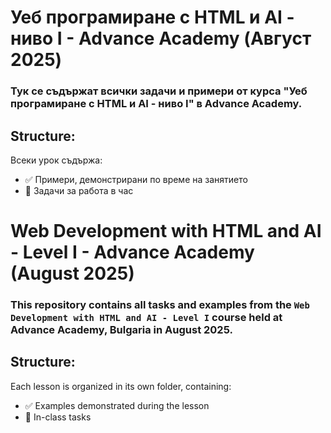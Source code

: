 # Уеб програмиране с HTML и AI - ниво I - Advance Academy (Август 2025)
### Тук се съдържат всички задачи и примери от курса "Уеб програмиране с HTML и AI - ниво I" в Advance Academy.


## Structure:
Всеки урок съдържа:
- ✅ Примери, демонстрирани по време на занятието
- 📝 Задачи за работа в час



# Web Development with HTML and AI - Level I - Advance Academy (August 2025)
### This repository contains all tasks and examples from the `Web Development with HTML and AI - Level I` course held at Advance Academy, Bulgaria in August 2025.


## Structure:
Each lesson is organized in its own folder, containing:
- ✅ Examples demonstrated during the lesson
- 📝 In-class tasks

